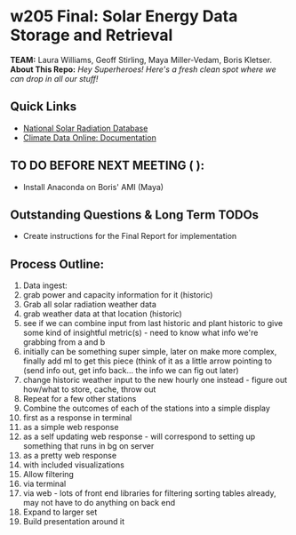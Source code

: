 # w205 Final: Solar Energy Data Storage and Retrieval
__TEAM:__ Laura Williams, Geoff Stirling, Maya Miller-Vedam, Boris Kletser.  
__About This Repo:__ _Hey Superheroes! Here's a fresh clean spot where we can drop in all our stuff!_ 

## Quick Links
* [National Solar Radiation Database](https://www.ncdc.noaa.gov/data-access/land-based-station-data/land-based-datasets/solar-radiation)
* [Climate Data Online: Documentation](http://www.ncdc.noaa.gov/cdo-web/webservices/v2#gettingStarted)

## TO DO BEFORE NEXT MEETING ( ):
* Install Anaconda on Boris' AMI (Maya)


## Outstanding Questions & Long Term TODOs
* Create instructions for the Final Report for implementation

## Process Outline:
1. Data ingest: 
  1. grab power and capacity information for it (historic)
  1. Grab all solar radiation weather data
  1. grab weather data at that location (historic)
  1. see if we can combine input from last historic and plant historic to give some kind of insightful metric(s)
    - need to know what info we're grabbing from a and b 
  1. initially can be something super simple, later on make more complex, finally add ml to get this piece (think of it as a little arrow pointing to (send info out, get info back... the info we can fig out later)
  1. change historic weather input to the new hourly one instead
    - figure out how/what to store, cache, throw out
2. Repeat for a few other stations
3. Combine the outcomes of each of the stations into a simple display
  1. first as a response in terminal
  1. as a simple web response
  1. as a self updating web response
    - will correspond to setting up something that runs in bg on server
  1. as a pretty web response 
  1. with included visualizations
4. Allow filtering
  1. via terminal
  1. via web
    - lots of front end libraries for filtering sorting tables already, may not have to do anything on back end
5. Expand to larger set
6. Build presentation around it
